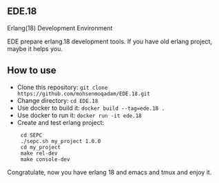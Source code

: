 ## EDE.18
Erlang(18) Development Environment

EDE prepare erlang.18 development tools. If you have old erlang project, maybe it helps you.

## How to use
- Clone this repository:
 `git clone https://github.com/mohsenmoqadam/EDE.18.git`
- Change directory:
  `cd EDE.18`
- Use docker to build it:
  `docker build --tag=ede.18 . `
- Use docker to run it:
  `docker run -it ede.18`
- Create and test erlang project:
  ```
   cd SEPC
   ./sepc.sh my_project 1.0.0
   cd my_project
   make rel-dev
   make console-dev
  ```
  
 Congratulate, now you have erlang 18 and emacs and tmux and enjoy it.
